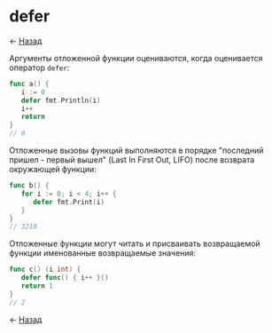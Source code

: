 # defer

← [Назад][back]

Аргументы отложенной функции оцениваются, когда оценивается оператор `defer`:

```go
func a() {
   i := 0
   defer fmt.Println(i)
   i++
   return
}
// 0
```

Отложенные вызовы функций выполняются в порядке "последний пришел - первый вышел" (Last In First Out, LIFO) после
возврата окружающей функции:

```go
func b() {
   for i := 0; i < 4; i++ {
      defer fmt.Print(i)
   }
}
// 3210
```

Отложенные функции могут читать и присваивать возвращаемой функции именованные возвращаемые значения:

```go
func c() (i int) {
   defer func() { i++ }()
   return 1
}
// 2
```

← [Назад][back]

[back]: <.> "Назад к оглавлению"